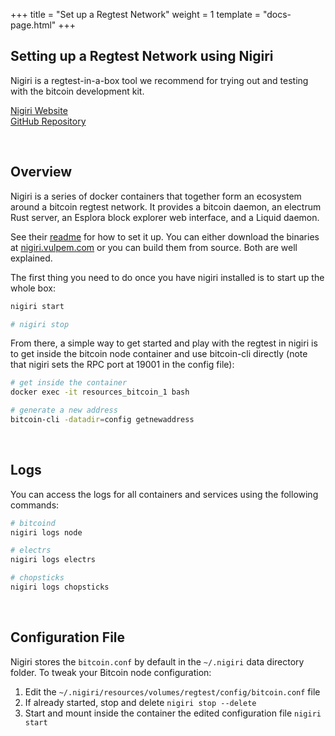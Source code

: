 +++
title = "Set up a Regtest Network"
weight = 1
template = "docs-page.html"
+++

## Setting up a Regtest Network using Nigiri

Nigiri is a regtest-in-a-box tool we recommend for trying out and testing with the bitcoin development kit.  

[Nigiri Website](https://nigiri.vulpem.com/)   
[GitHub Repository](https://github.com/vulpemventures/nigiri)   

<br />

## Overview

Nigiri is a series of docker containers that together form an ecosystem around a bitcoin regtest network. It provides a bitcoin daemon, an electrum Rust server, an Esplora block explorer web interface, and a Liquid daemon.

See their [readme](https://github.com/vulpemventures/nigiri) for how to set it up. You can either download the binaries at [nigiri.vulpem.com](https://nigiri.vulpem.com/) or you can build them from source. Both are well explained.

The first thing you need to do once you have nigiri installed is to start up the whole box:

```sh
nigiri start

# nigiri stop
```

From there, a simple way to get started and play with the regtest in nigiri is to get inside the bitcoin node container and use bitcoin-cli directly (note that nigiri sets the RPC port at 19001 in the config file):

```sh
# get inside the container
docker exec -it resources_bitcoin_1 bash

# generate a new address
bitcoin-cli -datadir=config getnewaddress
```
<br />

## Logs

You can access the logs for all containers and services using the following commands:

```sh
# bitcoind
nigiri logs node

# electrs
nigiri logs electrs

# chopsticks
nigiri logs chopsticks
```
<br />

## Configuration File

Nigiri stores the `bitcoin.conf`  by default in the `~/.nigiri` data directory folder.
To tweak your Bitcoin node configuration:

1. Edit the `~/.nigiri/resources/volumes/regtest/config/bitcoin.conf` file
2. If already started, stop and delete `nigiri stop --delete`
3. Start and mount inside the container the edited configuration file `nigiri start`